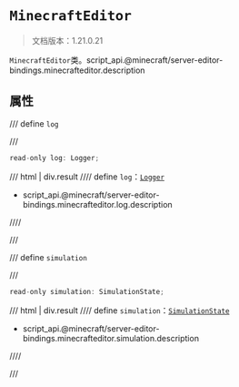 # `MinecraftEditor`

> 文档版本：1.21.0.21

`MinecraftEditor`类。script_api.@minecraft/server-editor-bindings.minecrafteditor.description

## 属性

/// define
`log`


///

```js
read-only log: Logger;
```

/// html | div.result
//// define
`log`：[`Logger`](./logger.md)

- script_api.@minecraft/server-editor-bindings.minecrafteditor.log.description


////

///


/// define
`simulation`


///

```js
read-only simulation: SimulationState;
```

/// html | div.result
//// define
`simulation`：[`SimulationState`](./simulationstate.md)

- script_api.@minecraft/server-editor-bindings.minecrafteditor.simulation.description


////

///

